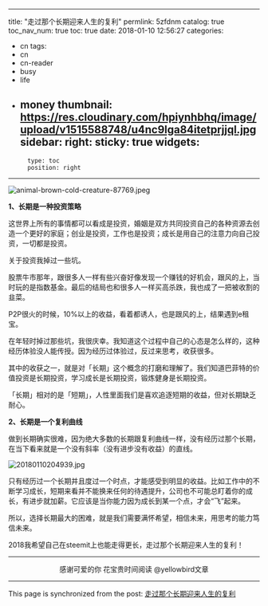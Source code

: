 
---
title: "走过那个长期迎来人生的复利"
permlink: 5zfdnm
catalog: true
toc_nav_num: true
toc: true
date: 2018-01-10 12:56:27
categories:
- cn
tags:
- cn
- cn-reader
- busy
- life
- money
thumbnail: https://res.cloudinary.com/hpiynhbhq/image/upload/v1515588748/u4nc9lga84itetprjjql.jpg
sidebar:
    right:
        sticky: true
widgets:
    -
        type: toc
        position: right
---


![animal-brown-cold-creature-87769.jpeg](https://res.cloudinary.com/hpiynhbhq/image/upload/v1515588748/u4nc9lga84itetprjjql.jpg)

**1、长期是一种投资策略**

这世界上所有的事情都可以看成是投资，婚姻是双方共同投资自己的各种资源去创造一个更好的家庭；创业是投资，工作也是投资；成长是用自己的注意力向自己投资，一切都是投资。

关于投资我掉过一些坑。

股票牛市那年，跟很多人一样有些兴奋好像发现一个赚钱的好机会，跟风的上，当时玩的是指数基金。最后的结局也和很多人一样买高杀跌，我也成了一把被收割的韭菜。

P2P很火的时候，10%以上的收益，看着都诱人，也是跟风的上，结果遇到e租宝。

在年轻时掉过那些坑，我很庆幸。我知道这个过程中自己的心态是怎么样的，这种经历体验没人能传授。因为经历过体验过，反过来思考，收获很多。

其中的收获之一，就是对「长期」这个概念的打磨和理解了。我们知道巴菲特的价值投资是长期投资，学习成长是长期投资，锻炼健身是长期投资。

「长期」相对的是「短期」，人性里面我们是喜欢追逐短期的收益，但对长期缺乏耐心。

**2、长期是一个复利曲线**

做到长期确实很难，因为绝大多数的长期跟复利曲线一样，没有经历过那个长期，在当下看来就是一个没有斜率（没有进步没有收益）的直线。

![20180110204939.jpg](https://res.cloudinary.com/hpiynhbhq/image/upload/v1515588469/yags1ozu2yil8rn2hl3a.jpg)

只有经历过一个长期并且度过一个时点，才能感受到明显的收益。比如工作中的不断学习成长，短期来看并不能换来任何的待遇提升，公司也不可能总盯着你的成长，有进步就加薪。它应该是当你能力因为成长到某一个点，才会“飞”起来。
 
所以，选择长期最大的困难，就是我们需要满怀希望，相信未来，用思考的能力笃信未来。

2018我希望自己在steemit上也能走得更长，走过那个长期迎来人生的复利！

---

<center>感谢可爱的你
花宝贵时间阅读 @yellowbird文章</center>

- - -

This page is synchronized from the post: [走过那个长期迎来人生的复利](https://steemit.com/@yellowbird/5zfdnm)
